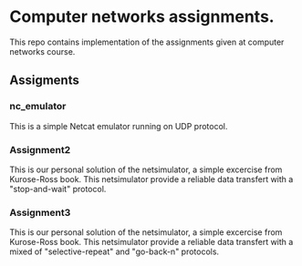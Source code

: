 # Computer networks assignments.

This repo contains implementation of the assignments given at computer networks course.

## Assigments

### nc_emulator
This is a simple Netcat emulator running on UDP protocol.

### Assignment2
This is our personal solution of the netsimulator, a simple excercise from Kurose-Ross book.
This netsimulator provide a reliable data transfert with a "stop-and-wait" protocol.

### Assignment3
This is our personal solution of the netsimulator, a simple excercise from Kurose-Ross book.
This netsimulator provide a reliable data transfert with a mixed of "selective-repeat" and "go-back-n" protocols.

